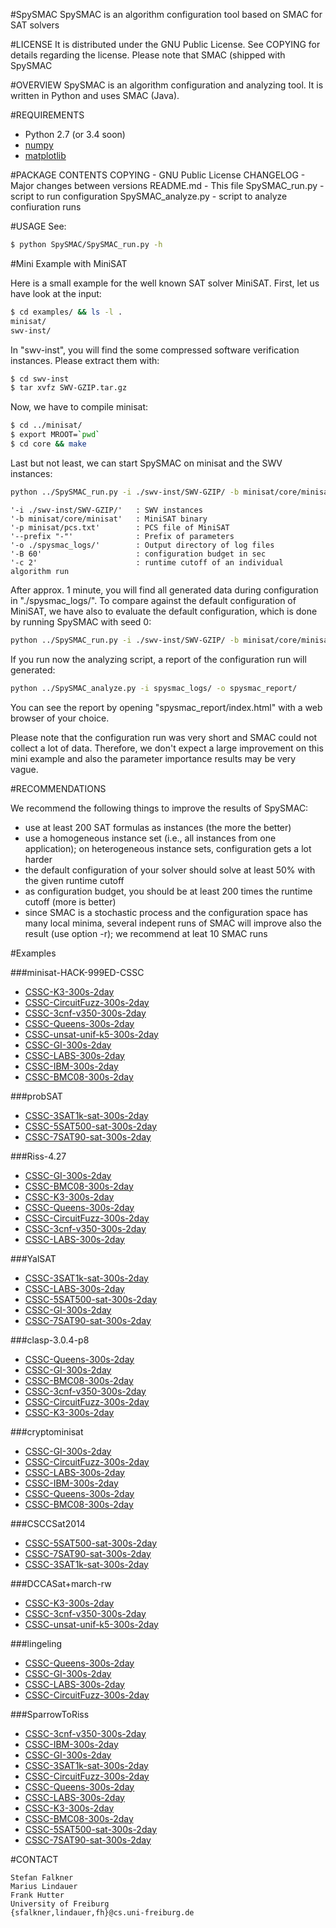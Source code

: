 #SpySMAC 
SpySMAC is an algorithm configuration tool based on SMAC for SAT solvers

#LICENSE
  It is distributed under the GNU Public License. See COPYING for
  details regarding the license. Please note that SMAC (shipped with SpySMAC
  
  
#OVERVIEW
  SpySMAC is an algorithm configuration and analyzing tool. 
  It is written in Python and uses SMAC (Java).

#REQUIREMENTS

  * Python 2.7 (or 3.4 soon)
  * [numpy](http://www.numpy.org/)
  * [matplotlib](http://matplotlib.org/)
    
  
#PACKAGE CONTENTS
  COPYING      - GNU Public License
  CHANGELOG    - Major changes between versions
  README.md    - This file
  SpySMAC_run.py - script to run configuration 
  SpySMAC_analyze.py - script to analyze confiuration runs
  
#USAGE
  See:
  
```bash
$ python SpySMAC/SpySMAC_run.py -h
```
  
#Mini Example with MiniSAT
  
  Here is a small example for the well known SAT solver MiniSAT.
  First, let us have look at the input:
  
```bash
$ cd examples/ && ls -l .
minisat/
swv-inst/
```  
  
  In "swv-inst", you will find the some compressed software verification instances.
  Please extract them with:
  
```bash
$ cd swv-inst
$ tar xvfz SWV-GZIP.tar.gz
```
  
  Now, we have to compile minisat:
  
```bash
$ cd ../minisat/
$ export MROOT=`pwd`
$ cd core && make
```
  
  Last but not least, we can start SpySMAC on minisat and the SWV instances:
  
```bash
python ../SpySMAC_run.py -i ./swv-inst/SWV-GZIP/ -b minisat/core/minisat -p minisat/pcs.txt --prefix "-" -o ./spysmac_logs/ -B 60 -c 2
```
  
```
'-i ./swv-inst/SWV-GZIP/'	: SWV instances 
'-b minisat/core/minisat'	: MiniSAT binary
'-p minisat/pcs.txt'		: PCS file of MiniSAT
'--prefix "-"'				: Prefix of parameters 
'-o ./spysmac_logs/'		: Output directory of log files
'-B 60'						: configuration budget in sec 
'-c 2' 						: runtime cutoff of an individual algorithm run
```
    
  After approx. 1 minute, you will find all generated data during configuration in "./spysmac_logs/".
  To compare against the default configuration of MiniSAT, we have also to evaluate the default configuration, which is done by running SpySMAC with seed 0:

```bash
python ../SpySMAC_run.py -i ./swv-inst/SWV-GZIP/ -b minisat/core/minisat -p minisat/pcs.txt --prefix "-" -o ./spysmac_logs/ -c 2 --seed 0
```
  
  
  If you run now the analyzing script, a report of the configuration run will generated:
  
```bash
python ../SpySMAC_analyze.py -i spysmac_logs/ -o spysmac_report/
```
  
  You can see the report by opening "spysmac_report/index.html" with a web browser of your choice.
  
  Please note that the configuration run was very short and SMAC could not collect a lot of data.
  Therefore, we don't expect a large improvement on this mini example 
  and also the parameter importance results may be very vague.
 
#RECOMMENDATIONS

  We recommend the following things to improve the results of SpySMAC:
  
  * use at least 200 SAT formulas as instances (the more the better)
  * use a homogeneous instance set (i.e., all instances from one application); 
    on heterogeneous instance sets, configuration gets a lot harder
  * the default configuration of your solver should solve at least 50% with the given runtime cutoff
  * as configuration budget, you should be at least 200 times the runtime cutoff (more is better)
  * since SMAC is a stochastic process and the configuration space has many local minima, 
    several indepent runs of SMAC will improve also the result (use option -r);
    we recommend at leat 10 SMAC runs
     

#Examples

###minisat-HACK-999ED-CSSC
  * [CSSC-K3-300s-2day](http://aclib.net/spysmac/random_CSSC-K3-300s-2day_smac_minisat-HACK-999ED-CSSC)
  * [CSSC-CircuitFuzz-300s-2day](http://aclib.net/spysmac/industrial_CSSC-CircuitFuzz-300s-2day_smac_minisat-HACK-999ED-CSSC)
  * [CSSC-3cnf-v350-300s-2day](http://aclib.net/spysmac/random_CSSC-3cnf-v350-300s-2day_smac_minisat-HACK-999ED-CSSC)
  * [CSSC-Queens-300s-2day](http://aclib.net/spysmac/crafted_CSSC-Queens-300s-2day_smac_minisat-HACK-999ED-CSSC)
  * [CSSC-unsat-unif-k5-300s-2day](http://aclib.net/spysmac/random_CSSC-unsat-unif-k5-300s-2day_smac_minisat-HACK-999ED-CSSC)
  * [CSSC-GI-300s-2day](http://aclib.net/spysmac/crafted_CSSC-GI-300s-2day_smac_minisat-HACK-999ED-CSSC)
  * [CSSC-LABS-300s-2day](http://aclib.net/spysmac/crafted_CSSC-LABS-300s-2day_smac_minisat-HACK-999ED-CSSC)
  * [CSSC-IBM-300s-2day](http://aclib.net/spysmac/industrial_CSSC-IBM-300s-2day_smac_minisat-HACK-999ED-CSSC)
  * [CSSC-BMC08-300s-2day](http://aclib.net/spysmac/industrial_CSSC-BMC08-300s-2day_smac_minisat-HACK-999ED-CSSC)
  
###probSAT
  * [CSSC-3SAT1k-sat-300s-2day](http://aclib.net/spysmac/randomSAT_CSSC-3SAT1k-sat-300s-2day_smac_probSAT)
  * [CSSC-5SAT500-sat-300s-2day](http://aclib.net/spysmac/randomSAT_CSSC-5SAT500-sat-300s-2day_smac_probSAT)
  * [CSSC-7SAT90-sat-300s-2day](http://aclib.net/spysmac/randomSAT_CSSC-7SAT90-sat-300s-2day_smac_probSAT)
  
###Riss-4.27
  * [CSSC-GI-300s-2day](http://aclib.net/spysmac/crafted_CSSC-GI-300s-2day_smac_Riss-4.27)
  * [CSSC-BMC08-300s-2day](http://aclib.net/spysmac/industrial_CSSC-BMC08-300s-2day_smac_Riss-4.27)
  * [CSSC-K3-300s-2day](http://aclib.net/spysmac/random_CSSC-K3-300s-2day_smac_Riss-4.27)
  * [CSSC-Queens-300s-2day](http://aclib.net/spysmac/crafted_CSSC-Queens-300s-2day_smac_Riss-4.27)
  * [CSSC-CircuitFuzz-300s-2day](http://aclib.net/spysmac/industrial_CSSC-CircuitFuzz-300s-2day_smac_Riss-4.27)
  * [CSSC-3cnf-v350-300s-2day](http://aclib.net/spysmac/random_CSSC-3cnf-v350-300s-2day_smac_Riss-4.27)
  * [CSSC-LABS-300s-2day](http://aclib.net/spysmac/crafted_CSSC-LABS-300s-2day_smac_Riss-4.27)
  
###YalSAT
  * [CSSC-3SAT1k-sat-300s-2day](http://aclib.net/spysmac/randomSAT_CSSC-3SAT1k-sat-300s-2day_smac_YalSAT)
  * [CSSC-LABS-300s-2day](http://aclib.net/spysmac/crafted_CSSC-LABS-300s-2day_smac_YalSAT)
  * [CSSC-5SAT500-sat-300s-2day](http://aclib.net/spysmac/randomSAT_CSSC-5SAT500-sat-300s-2day_smac_YalSAT)
  * [CSSC-GI-300s-2day](http://aclib.net/spysmac/crafted_CSSC-GI-300s-2day_smac_YalSAT)
  * [CSSC-7SAT90-sat-300s-2day](http://aclib.net/spysmac/randomSAT_CSSC-7SAT90-sat-300s-2day_smac_YalSAT)
  
###clasp-3.0.4-p8
  * [CSSC-Queens-300s-2day](http://aclib.net/spysmac/crafted_CSSC-Queens-300s-2day_smac_clasp-3.0.4-p8)
  * [CSSC-GI-300s-2day](http://aclib.net/spysmac/crafted_CSSC-GI-300s-2day_smac_clasp-3.0.4-p8)
  * [CSSC-BMC08-300s-2day](http://aclib.net/spysmac/industrial_CSSC-BMC08-300s-2day_smac_clasp-3.0.4-p8)
  * [CSSC-3cnf-v350-300s-2day](http://aclib.net/spysmac/random_CSSC-3cnf-v350-300s-2day_smac_clasp-3.0.4-p8)
  * [CSSC-CircuitFuzz-300s-2day](http://aclib.net/spysmac/industrial_CSSC-CircuitFuzz-300s-2day_smac_clasp-3.0.4-p8)
  * [CSSC-K3-300s-2day](http://aclib.net/spysmac/random_CSSC-K3-300s-2day_smac_clasp-3.0.4-p8)
  
###cryptominisat
  * [CSSC-GI-300s-2day](http://aclib.net/spysmac/crafted_CSSC-GI-300s-2day_smac_cryptominisat)
  * [CSSC-CircuitFuzz-300s-2day](http://aclib.net/spysmac/industrial_CSSC-CircuitFuzz-300s-2day_smac_cryptominisat)
  * [CSSC-LABS-300s-2day](http://aclib.net/spysmac/crafted_CSSC-LABS-300s-2day_smac_cryptominisat)
  * [CSSC-IBM-300s-2day](http://aclib.net/spysmac/industrial_CSSC-IBM-300s-2day_smac_cryptominisat)
  * [CSSC-Queens-300s-2day](http://aclib.net/spysmac/crafted_CSSC-Queens-300s-2day_smac_cryptominisat)
  * [CSSC-BMC08-300s-2day](http://aclib.net/spysmac/industrial_CSSC-BMC08-300s-2day_smac_cryptominisat)
  
###CSCCSat2014
  * [CSSC-5SAT500-sat-300s-2day](http://aclib.net/spysmac/randomSAT_CSSC-5SAT500-sat-300s-2day_smac_CSCCSat2014)
  * [CSSC-7SAT90-sat-300s-2day](http://aclib.net/spysmac/randomSAT_CSSC-7SAT90-sat-300s-2day_smac_CSCCSat2014)
  * [CSSC-3SAT1k-sat-300s-2day](http://aclib.net/spysmac/randomSAT_CSSC-3SAT1k-sat-300s-2day_smac_CSCCSat2014)
  
###DCCASat+march-rw
  * [CSSC-K3-300s-2day](http://aclib.net/spysmac/random_CSSC-K3-300s-2day_smac_DCCASat+march-rw)
  * [CSSC-3cnf-v350-300s-2day](http://aclib.net/spysmac/random_CSSC-3cnf-v350-300s-2day_smac_DCCASat+march-rw)
  * [CSSC-unsat-unif-k5-300s-2day](http://aclib.net/spysmac/random_CSSC-unsat-unif-k5-300s-2day_smac_DCCASat+march-rw)
  
###lingeling
  * [CSSC-Queens-300s-2day](http://aclib.net/spysmac/crafted_CSSC-Queens-300s-2day_smac_lingeling)
  * [CSSC-GI-300s-2day](http://aclib.net/spysmac/crafted_CSSC-GI-300s-2day_smac_lingeling)
  * [CSSC-LABS-300s-2day](http://aclib.net/spysmac/crafted_CSSC-LABS-300s-2day_smac_lingeling)
  * [CSSC-CircuitFuzz-300s-2day](http://aclib.net/spysmac/industrial_CSSC-CircuitFuzz-300s-2day_smac_lingeling)
  
###SparrowToRiss
  * [CSSC-3cnf-v350-300s-2day](http://aclib.net/spysmac/random_CSSC-3cnf-v350-300s-2day_smac_SparrowToRiss)
  * [CSSC-IBM-300s-2day](http://aclib.net/spysmac/industrial_CSSC-IBM-300s-2day_smac_SparrowToRiss)
  * [CSSC-GI-300s-2day](http://aclib.net/spysmac/crafted_CSSC-GI-300s-2day_smac_SparrowToRiss)
  * [CSSC-3SAT1k-sat-300s-2day](http://aclib.net/spysmac/randomSAT_CSSC-3SAT1k-sat-300s-2day_smac_SparrowToRiss)
  * [CSSC-CircuitFuzz-300s-2day](http://aclib.net/spysmac/industrial_CSSC-CircuitFuzz-300s-2day_smac_SparrowToRiss)
  * [CSSC-Queens-300s-2day](http://aclib.net/spysmac/crafted_CSSC-Queens-300s-2day_smac_SparrowToRiss)
  * [CSSC-LABS-300s-2day](http://aclib.net/spysmac/crafted_CSSC-LABS-300s-2day_smac_SparrowToRiss)
  * [CSSC-K3-300s-2day](http://aclib.net/spysmac/random_CSSC-K3-300s-2day_smac_SparrowToRiss)
  * [CSSC-BMC08-300s-2day](http://aclib.net/spysmac/industrial_CSSC-BMC08-300s-2day_smac_SparrowToRiss)
  * [CSSC-5SAT500-sat-300s-2day](http://aclib.net/spysmac/randomSAT_CSSC-5SAT500-sat-300s-2day_smac_SparrowToRiss)
  * [CSSC-7SAT90-sat-300s-2day](http://aclib.net/spysmac/randomSAT_CSSC-7SAT90-sat-300s-2day_smac_SparrowToRiss)


 
#CONTACT

	Stefan Falkner
 	Marius Lindauer
 	Frank Hutter
 	University of Freiburg
 	{sfalkner,lindauer,fh}@cs.uni-freiburg.de
 	
  

